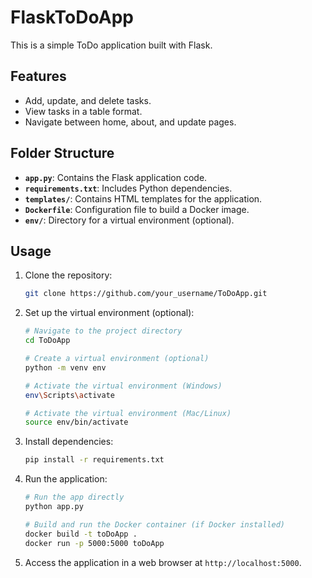 # FlaskToDoApp

This is a simple ToDo application built with Flask.

## Features

- Add, update, and delete tasks.
- View tasks in a table format.
- Navigate between home, about, and update pages.

## Folder Structure
- **`app.py`**: Contains the Flask application code.
- **`requirements.txt`**: Includes Python dependencies.
- **`templates/`**: Contains HTML templates for the application.
- **`Dockerfile`**: Configuration file to build a Docker image.
- **`env/`**: Directory for a virtual environment (optional).

## Usage

1. Clone the repository:

    ```bash
    git clone https://github.com/your_username/ToDoApp.git
    ```

2. Set up the virtual environment (optional):

    ```bash
    # Navigate to the project directory
    cd ToDoApp

    # Create a virtual environment (optional)
    python -m venv env

    # Activate the virtual environment (Windows)
    env\Scripts\activate

    # Activate the virtual environment (Mac/Linux)
    source env/bin/activate
    ```

3. Install dependencies:

    ```bash
    pip install -r requirements.txt
    ```

4. Run the application:

    ```bash
    # Run the app directly
    python app.py

    # Build and run the Docker container (if Docker installed)
    docker build -t toDoApp .
    docker run -p 5000:5000 toDoApp
    ```

5. Access the application in a web browser at `http://localhost:5000`.
